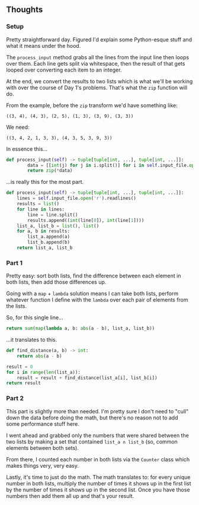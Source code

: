 ## Thoughts

### Setup

Pretty straightforward day.  Figured I'd explain some Python-esque stuff and what it means under the hood.

The `process_input` method grabs all the lines from the input line then loops over them.  Each line gets split via whitespace, then the result of that gets looped over converting each item to an integer.

At the end, we convert the results to two lists which is what we'll be working with over the course of Day 1's problems.  That's what the `zip` function will do.

From the example, before the `zip` transform we'd have something like:

```
((3, 4), (4, 3), (2, 5), (1, 3), (3, 9), (3, 3))
```

We need:

```
((3, 4, 2, 1, 3, 3), (4, 3, 5, 3, 9, 3))
```

In essence this...

```python
def process_input(self) -> tuple[tuple[int, ...], tuple[int, ...]]:
        data = [[int(j) for j in i.split()] for i in self.input_file.open('r').readlines()]
        return zip(*data)
```

...is really this for the most part.

```python
def process_input(self) -> tuple[tuple[int, ...], tuple[int, ...]]:
    lines = self.input_file.open('r').readlines()
    results = list()
    for line in lines:
        line = line.split()
        results.append((int(line[0]), int(line[1])))
    list_a, list_b = list(), list()
    for a, b in results:
        list_a.append(a)
        list_b.append(b)
    return list_a, list_b
```

### Part 1

Pretty easy: sort both lists, find the difference between each element in both lists, then add those differences up.

Going with a `map` + `lambda` solution means I can take both lists, perform whatever function I define with the `lambda` over each pair of elements from the lists.

So, for this single line...

```python
return sum(map(lambda a, b: abs(a - b), list_a, list_b))
```

...it translates to this.

```python
def find_distance(a, b) -> int:
    return abs(a - b)

result = 0
for i in range(len(list_a)):
    result = result + find_distance(list_a[i], list_b[i])
return result
```

### Part 2

This part is slightly more than needed.  I'm pretty sure I don't need to "cull" down the data before doing the math, but there's no reason not to add some performance stuff here.

I went ahead and grabbed only the numbers that were shared between the two lists by making a set that contained `list_a ∩ list_b` (so, common elements between both sets).

From there, I counted each number in both lists via the `Counter` class which makes things very, very easy.

Lastly, it's time to just do the math.  The math translates to: for every unique number in both lists, multiply the number of times it shows up in the first list by the number of times it shows up in the second list.  Once you have those numbers then add them all up and that's your result.